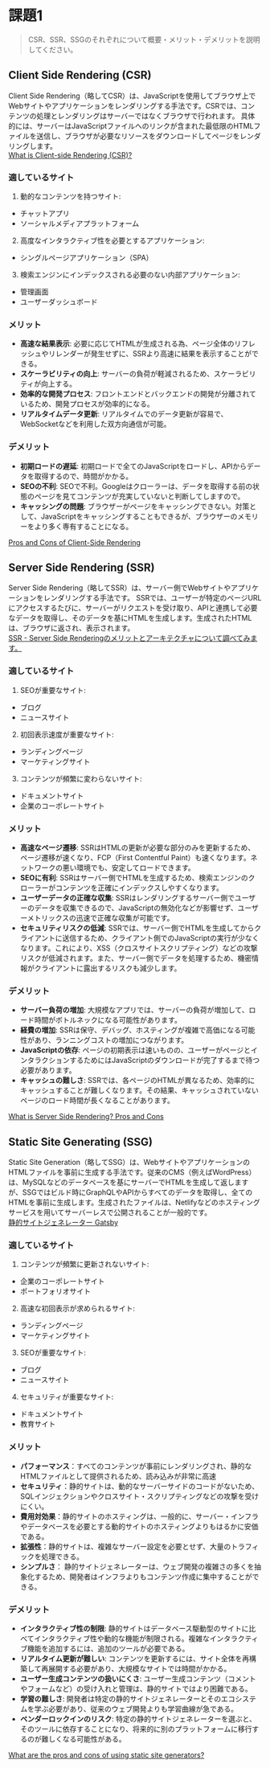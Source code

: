 # 課題1
> CSR、SSR、SSGのそれぞれについて概要・メリット・デメリットを説明してください。

## Client Side Rendering (CSR)
Client Side Rendering（略してCSR）は、JavaScriptを使用してブラウザ上でWebサイトやアプリケーションをレンダリングする手法です。CSRでは、コンテンツの処理とレンダリングはサーバーではなくブラウザで行われます。
具体的には、サーバーはJavaScriptファイルへのリンクが含まれた最低限のHTMLファイルを送信し、ブラウザが必要なリソースをダウンロードしてページをレンダリングします。  
[What is Client-side Rendering (CSR)?](https://prismic.io/blog/client-side-rendering)

### 適しているサイト
1. 動的なコンテンツを持つサイト:
  - チャットアプリ
  - ソーシャルメディアプラットフォーム
2. 高度なインタラクティブ性を必要とするアプリケーション:
  - シングルページアプリケーション（SPA）
3. 検索エンジンにインデックスされる必要のない内部アプリケーション:
  - 管理画面
  - ユーザーダッシュボード

### メリット
- **高速な結果表示**: 必要に応じてHTMLが生成される為、ページ全体のリフレッシュやリレンダーが発生せずに、SSRより高速に結果を表示することができる。
- **スケーラビリティの向上**: サーバーの負荷が軽減されるため、スケーラビリティが向上する。
- **効率的な開発プロセス**: フロントエンドとバックエンドの開発が分離されているため、開発プロセスが効率的になる。
- **リアルタイムデータ更新**: リアルタイムでのデータ更新が容易で、WebSocketなどを利用した双方向通信が可能。

### デメリット
- **初期ロードの遅延**: 初期ロードで全てのJavaScriptをロードし、APIからデータを取得するので、時間がかかる。
- **SEOの不利**: SEOで不利。Googleはクローラーは、データを取得する前の状態のページを見てコンテンツが充実していないと判断してしますので。
- **キャッシングの問題**: ブラウザーがページをキャッシングできない。対策として、JavaScriptをキャッシングすることもできるが、ブラウザーのメモリーをより多く専有することになる。

[Pros and Cons of Client-Side Rendering](https://www.pluralsight.com/resources/blog/guides/pros-and-cons-of-client-side-rendering)

## Server Side Rendering (SSR)
Server Side Rendering（略してSSR）は、サーバー側でWebサイトやアプリケーションをレンダリングする手法です。
SSRでは、ユーザーが特定のページURLにアクセスするたびに、サーバーがリクエストを受け取り、APIと連携して必要なデータを取得し、そのデータを基にHTMLを生成します。生成されたHTMLは、ブラウザに返され、表示されます。  
[SSR - Server Side Renderingのメリットとアーキテクチャについて調べてみます。](https://qiita.com/Thang_TQ/items/1e1d86bffd2288ce1865)

### 適しているサイト
1. SEOが重要なサイト:
  - ブログ
  - ニュースサイト
2. 初回表示速度が重要なサイト:
  - ランディングページ
  - マーケティングサイト
3. コンテンツが頻繁に変わらないサイト:
  - ドキュメントサイト
  - 企業のコーポレートサイト

### メリット
- **高速なページ遷移**: SSRはHTMLの更新が必要な部分のみを更新するため、ページ遷移が速くなり、FCP（First Contentful Paint）も速くなります。ネットワークの悪い環境でも、安定してロードできます。
- **SEOに有利**: SSRはサーバー側でHTMLを生成するため、検索エンジンのクローラーがコンテンツを正確にインデックスしやすくなります。
- **ユーザーデータの正確な収集**: SSRはレンダリングするサーバー側でユーザーのデータを収集できるので、JavaScriptの無効化などが影響せず、ユーザーメトリックスの迅速で正確な収集が可能です。
- **セキュリティリスクの低減**: SSRでは、サーバー側でHTMLを生成してからクライアントに送信するため、クライアント側でのJavaScriptの実行が少なくなります。これにより、XSS（クロスサイトスクリプティング）などの攻撃リスクが低減されます。また、サーバー側でデータを処理するため、機密情報がクライアントに露出するリスクも減少します。

### デメリット
- **サーバー負荷の増加**: 大規模なアプリでは、サーバーの負荷が増加して、ロード時間がボトルネックになる可能性があります。
- **経費の増加**: SSRは保守、デバッグ、ホスティングが複雑で高価になる可能性があり、ランニングコストの増加につながります。
- **JavaScriptの依存**: ページの初期表示は速いものの、ユーザーがページとインタラクションするためにはJavaScriptのダウンロードが完了するまで待つ必要があります。
- **キャッシュの難しさ**: SSRでは、各ページのHTMLが異なるため、効率的にキャッシュすることが難しくなります。その結果、キャッシュされていないページのロード時間が長くなることがあります。

[What is Server Side Rendering? Pros and Cons](https://www.linkedin.com/pulse/what-server-side-rendering-pros-cons-digital-marketing-with-kishor-1xnff/)

## Static Site Generating (SSG)
Static Site Generation（略してSSG）は、WebサイトやアプリケーションのHTMLファイルを事前に生成する手法です。従来のCMS（例えばWordPress）は、MySQLなどのデータベースを基にサーバーでHTMLを生成して返しますが、SSGではビルド時にGraphQLやAPIからすべてのデータを取得し、全てのHTMLを事前に生成します。生成されたファイルは、Netlifyなどのホスティングサービスを用いてサーバーレスで公開されることが一般的です。  
[静的サイトジェネレーター Gatsby](https://qiita.com/umamichi/items/9bd08a21fddc71588efc)

### 適しているサイト
1. コンテンツが頻繁に更新されないサイト:
  - 企業のコーポレートサイト
  - ポートフォリオサイト
2. 高速な初回表示が求められるサイト:
  - ランディングページ
  - マーケティングサイト
3. SEOが重要なサイト:
  - ブログ
  - ニュースサイト
4. セキュリティが重要なサイト:
  - ドキュメントサイト
  - 教育サイト

### メリット
- **パフォーマンス**：すべてのコンテンツが事前にレンダリングされ、静的なHTMLファイルとして提供されるため、読み込みが非常に高速
- **セキュリティ**：静的サイトは、動的なサーバーサイドのコードがないため、SQLインジェクションやクロスサイト・スクリプティングなどの攻撃を受けにくい。
- **費用対効果**：静的サイトのホスティングは、一般的に、サーバー・インフラやデータベースを必要とする動的サイトのホスティングよりもはるかに安価である。 
- **拡張性**：静的サイトは、複雑なサーバー設定を必要とせず、大量のトラフィックを処理できる。
- **シンプルさ**： 静的サイトジェネレーターは、ウェブ開発の複雑さの多くを抽象化するため、開発者はインフラよりもコンテンツ作成に集中することができる。

### デメリット
- **インタラクティブ性の制限**: 静的サイトはデータベース駆動型のサイトに比べてインタラクティブ性や動的な機能が制限される。複雑なインタラクティブ機能を追加するには、追加のツールが必要である。
- **リアルタイム更新が難しい**: コンテンツを更新するには、サイト全体を再構築して再展開する必要があり、大規模なサイトでは時間がかかる。
- **ユーザー生成コンテンツの扱いにくさ**: ユーザー生成コンテンツ（コメントやフォームなど）の受け入れと管理は、静的サイトではより困難である。
- **学習の難しさ**: 開発者は特定の静的サイトジェネレーターとそのエコシステムを学ぶ必要があり、従来のウェブ開発よりも学習曲線が急である。
- **ベンダーロックインのリスク**: 特定の静的サイトジェネレーターを選ぶと、そのツールに依存することになり、将来的に別のプラットフォームに移行するのが難しくなる可能性がある。

[What are the pros and cons of using static site generators?](https://www.quora.com/What-are-the-pros-and-cons-of-using-static-site-generators)